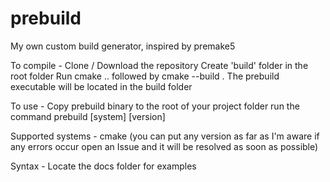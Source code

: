 # prebuild
My own custom build generator, inspired by premake5

To compile -
  Clone / Download the repository
  Create 'build' folder in the root folder
  Run cmake .. followed by cmake --build .
  The prebuild executable will be located in the build folder

To use -
  Copy prebuild binary to the root of your project folder
  run the command prebuild [system] [version]

Supported systems -
  cmake (you can put any version as far as I'm aware if any errors occur open an Issue and it will be resolved as soon as possible)

Syntax - 
  Locate the docs folder for examples
